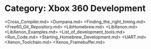# Category: Xbox 360 Development

<Cross_Compiler.md>
<Dumpana.md>
<Finding_the_right_timing.md>
<Free60_Git_Repository.md>
<LibHomebrew.md>
<LibXenon.md>
<LibXenon_Examples.md>
<List_of_development_tools.md>
<Run_Code.md>
<Starting_Homebrew_Development.md>
<UART.md>
<Xenon_Toolchain.md>
<Xenos_Framebuffer.md>